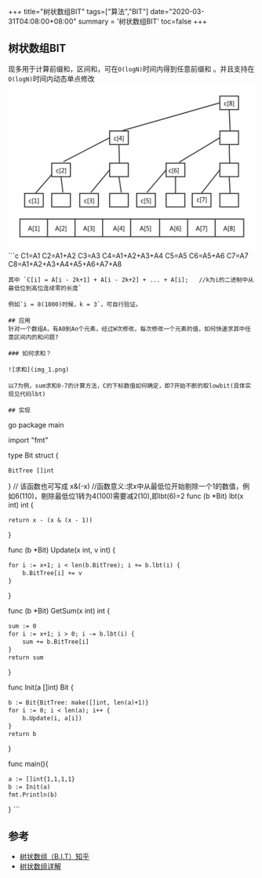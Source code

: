 +++
title="树状数组BIT"
tags=["算法","BIT"]
date="2020-03-31T04:08:00+08:00"
summary = '树状数组BIT'
toc=false
+++

树状数组BIT
-----------

现多用于计算前缀和，区间和，可在`O(logN)`时间内得到任意前缀和 。并且支持在`O(logN)`时间内动态单点修改 ![树状数组BIT](img_0.png) \`\``c C1=A1 C2=A1+A2 C3=A3 C4=A1+A2+A3+A4 C5=A5 C6=A5+A6 C7=A7 C8=A1+A2+A3+A4+A5+A6+A7+A8

```
其中 `C[i] = A[i - 2k+1] + A[i - 2k+2] + ... + A[i];   //k为i的二进制中从最低位到高位连续零的长度`

例如`i = 8(1000)时候，k = 3`，可自行验证。

## 应用
针对一个数组A，有A0到An个元素，经过W次修改，每次修改一个元素的值，如何快速求其中任意区间内的和问题?

### 如何求和？

![求和](img_1.png)

以7为例，sum求和0-7的计算方法，C的下标数值如何确定，即7开始不断的取lowbit(具体实现见代码lbt)

## 实现
```

go package main

import "fmt"

type Bit struct {

```
BitTree []int
```

\} // 该函数也可写成 x&(-x) //函数意义:求x中从最低位开始剔除一个1的数值，例如6(110)，剔除最低位1转为4(100)需要减2(10),即lbt(6)=2 func (b *Bit) lbt(x int) int {

```
return x - (x & (x - 1))
```

\}

func (b *Bit) Update(x int, v int) {

```
for i := x+1; i < len(b.BitTree); i += b.lbt(i) {
    b.BitTree[i] += v
}
```

\}

func (b *Bit) GetSum(x int) int {

```
sum := 0
for i := x+1; i > 0; i -= b.lbt(i) {
    sum += b.BitTree[i]
}
return sum
```

\}

func Init(a []int) Bit {

```
b := Bit{BitTree: make([]int, len(a)+1)}
for i := 0; i < len(a); i++ {
    b.Update(i, a[i])
}
return b
```

\}

func main(){

```
a := []int{1,1,1,1}
b := Init(a)
fmt.Println(b)
```

\} \`\`\`

参考
----

-	[树状数组（B.I.T）知乎](https://zhuanlan.zhihu.com/p/46528130)
-	[树状数组详解](https://www.cnblogs.com/xenny/p/9739600.html)

